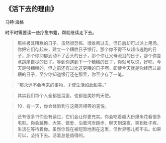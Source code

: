 ## 《活下去的理由》

马特·海格

时不时需要读一些疗愈书籍，帮助继续走下去。

>  那些极其糟糕的日子，虽然很恐怖、很难熬过去，但日后却可以派上用场。你把它们存起来，建立一个糟糕日子银行。那个你不得不从超市逃跑的日子，那个你抑郁到动不了舌头的日子，那个你让父母流泪的日子，那个你差点跳崖自尽的日子。等到你遇到下一个糟糕的日子，你就可以说，好吧，今天是够糟糕的，但之前还有过比这更糟的日子啊。即使今天就是你经历过最糟的日子，至少你知道银行还在那里，你至少存了一笔。

> “那永远不会再来的事物，才使生活如此甜美。”

> 其实我们每个人全都是混蛋，也都是美妙的天使。

> 10．有一天，你会体验到与这痛苦相等的喜悦。

> 还有很多书你没有读过，它们会让你更充实。你会吃着超大份爆米花看很多电影。你会跳舞、大笑、做爱、沿着河岸跑步、聊天到深夜、笑到肚子疼。生活在等待着你。虽然你现在被短暂地困在这里，但世界哪儿都不去。如果可以，坚持下去。活着总是值得的。